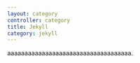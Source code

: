 ```yaml
---
layout: category
controller: category
title: Jekyll
category: jekyll
---
```


aaaaaaaaaaaaaaaaaaaaaaaaaaaaaaaaaaaa.
